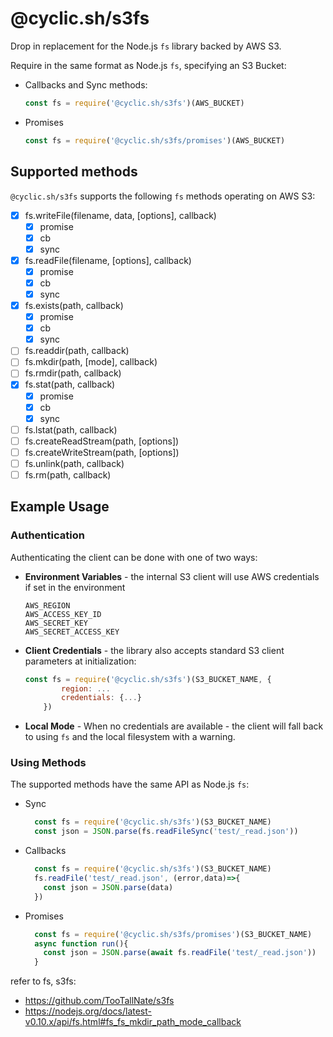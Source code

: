 # @cyclic.sh/s3fs

Drop in replacement for the Node.js `fs` library backed by AWS S3.

Require in the same format as Node.js `fs`, specifying an S3 Bucket: 
- Callbacks and Sync methods:
  ```js
  const fs = require('@cyclic.sh/s3fs')(AWS_BUCKET)
  ```
- Promises
  ```js
  const fs = require('@cyclic.sh/s3fs/promises')(AWS_BUCKET)
  ```

## Supported methods
`@cyclic.sh/s3fs` supports the following `fs` methods operating on AWS S3:
- [x] fs.writeFile(filename, data, [options], callback)
  - [x] promise
  - [x] cb
  - [x] sync
- [x] fs.readFile(filename, [options], callback)
  - [x] promise
  - [x] cb
  - [x] sync
- [x] fs.exists(path, callback)
  - [x] promise
  - [x] cb
  - [x] sync
- [ ] fs.readdir(path, callback)
- [ ] fs.mkdir(path, [mode], callback)
- [ ] fs.rmdir(path, callback)
- [x] fs.stat(path, callback)
  - [x] promise
  - [x] cb
  - [x] sync
- [ ] fs.lstat(path, callback)
- [ ] fs.createReadStream(path, [options])
- [ ] fs.createWriteStream(path, [options])
- [ ] fs.unlink(path, callback)
- [ ] fs.rm(path, callback)

## Example Usage
### Authentication
Authenticating the client can be done with one of two ways:
- **Environment Variables** - the internal S3 client will use AWS credentials if set in the environment
  ```
  AWS_REGION
  AWS_ACCESS_KEY_ID
  AWS_SECRET_KEY
  AWS_SECRET_ACCESS_KEY
  ```
- **Client Credentials** - the library also accepts standard S3 client parameters at initialization:
  ```js
  const fs = require('@cyclic.sh/s3fs')(S3_BUCKET_NAME, {
          region: ...
          credentials: {...}
      })
  ```    
- **Local Mode** - When no credentials are available - the client will fall back to using `fs` and the local filesystem with a warning.


### Using Methods
The supported methods have the same API as Node.js `fs`:
- Sync
  ```js
    const fs = require('@cyclic.sh/s3fs')(S3_BUCKET_NAME)
    const json = JSON.parse(fs.readFileSync('test/_read.json'))
  ```
- Callbacks
  ```js
    const fs = require('@cyclic.sh/s3fs')(S3_BUCKET_NAME)
    fs.readFile('test/_read.json', (error,data)=>{
      const json = JSON.parse(data)
    })
  ```
- Promises
  ```js
    const fs = require('@cyclic.sh/s3fs/promises')(S3_BUCKET_NAME)
    async function run(){
      const json = JSON.parse(await fs.readFile('test/_read.json'))
    }
  ```

refer to fs, s3fs:

- https://github.com/TooTallNate/s3fs
- https://nodejs.org/docs/latest-v0.10.x/api/fs.html#fs_fs_mkdir_path_mode_callback
